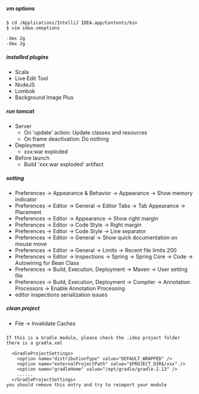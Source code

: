 ##### vm options
```
$ cd /Applications/IntelliJ IDEA.app/Contents/bin
$ vim idea.vmoptions

-Xms 2g
-Xmx 2g
```

##### installed plugins
* Scala
* Live Edit Tool
* NodeJS
* Lombok
* Background Image Plus

##### run tomcat
* Server
  * On 'update' action: Update classes and resources
  * On frame deactivation: Do nothing
* Deployment
  * xxx:war exploded
* Before launch
  * Build 'xxx:war exploded' artifact
  
##### setting
* Preferences -> Appearance & Behavior -> Appearance -> Show memory indicator
* Preferences -> Editor -> General -> Editor Tabs -> Tab Appearance -> Placement
* Preferences -> Editor -> Appearance -> Show right margin
* Preferences -> Editor -> Code Style -> Right margin
* Preferences -> Editor -> Code Style -> Line separator
* Preferences -> Editor -> General ->  Show quick documentation on mouse move
* Preferences -> Editor -> General ->  Limits -> Recent file limits 200
* Preferences -> Editor -> Inspections -> Spring -> Spring Core -> Code -> Autowiring for Bean Class
* Preferences -> Build, Execution, Deployment -> Maven -> User setting file
* Preferences -> Build, Execution, Deployment -> Compiler -> Annotation Processors -> Enable Annotation Processing
* editor inspections serialization issues

##### clean project
* File -> Invalidate Caches

#####
```
If this is a Gradle module, please check the .idea project folder there is a gradle.xml

  <GradleProjectSettings>
    <option name="distributionType" value="DEFAULT_WRAPPED" />
    <option name="externalProjectPath" value="$PROJECT_DIR$/xxx" />
    <option name="gradleHome" value="/opt/gradle/gradle-2.13" />
    ......
  </GradleProjectSettings>
you should remove this entry and try to reimport your module
```